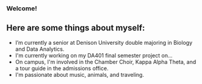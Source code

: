 ### Welcome!

## Here are some things about myself: 
 - I’m currently a senior at Denison University double majoring in Biology and Data Analytics.
 - I'm currently working on my DA401 final semester project on...
 - On campus, I'm involved in the Chamber Choir, Kappa Alpha Theta, and a tour guide in the admissions office.
 - I'm passionate about music, animals, and traveling.
